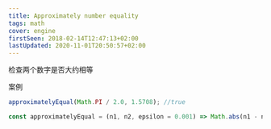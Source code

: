 ```yaml
---
title: Approximately number equality
tags: math
cover: engine
firstSeen: 2018-02-14T12:47:13+02:00
lastUpdated: 2020-11-01T20:50:57+02:00
---
```


检查两个数字是否大约相等

案例

```js
approximatelyEqual(Math.PI / 2.0, 1.5708); //true
```

```js
const approximatelyEqual = (n1, n2, epsilon = 0.001) => Math.abs(n1 - n2) < epsilon;
```
